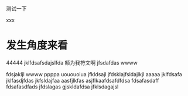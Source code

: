 测试一下

xxx
# 发生角度来看
44444
jklfdsafsdajslfda
额为我符文啊
jfsdafdas
wwww

fdsjakljl
wwww
ppppa
uououoiua
jfkldsajl
jfdsklajfsldajlkjl
aaaaa
jklfdsafa
jklfasdjfdas
jkfsldajfaa
aasfjlkfas
asjflkaafdsafdfdsa
fdsafasdaff
fdsafasdfads
jfdslagas
gjskldafdsa
jfklsdagajsl
